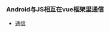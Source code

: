 ### Android与JS相互在vue框架里通信

- [ 通信](https://www.jianshu.com/p/5a511e03a7fa?tdsourcetag=s_pcqq_aiomsg)

